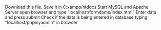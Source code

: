 Download this file.
Save it in C:xampp/htdocs
Start MySQL and Apache Server
open browser and type "localhost/formdbms/index.html"
Enter data and press submit
Check if the data is being entered in database typing "localhost/phpmyadmin" in browser
